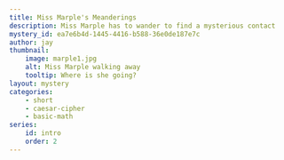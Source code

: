 ```yaml
---
title: Miss Marple's Meanderings
description: Miss Marple has to wander to find a mysterious contact
mystery_id: ea7e6b4d-1445-4416-b588-36e0de187e7c
author: jay
thumbnail: 
    image: marple1.jpg
    alt: Miss Marple walking away
    tooltip: Where is she going?
layout: mystery 
categories:
    - short
    - caesar-cipher
    - basic-math
series:
    id: intro
    order: 2    
---
```


